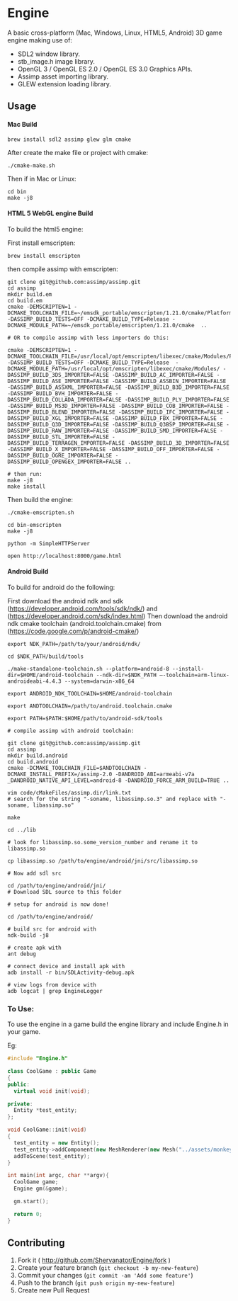 # Engine

A basic cross-platform (Mac, Windows, Linux, HTML5, Android) 3D game engine making use of:

- SDL2 window library.
- stb_image.h image library.
- OpenGL 3 / OpenGL ES 2.0 / OpenGL ES 3.0 Graphics APIs.
- Assimp asset importing library.
- GLEW extension loading library.

## Usage

#### Mac Build
```
brew install sdl2 assimp glew glm cmake
```

After create the make file or project with cmake:

```
./cmake-make.sh
```

Then if in Mac or Linux:
```
cd bin
make -j8
```

#### HTML 5 WebGL engine Build
To build the html5 engine:

First install emscripten:
```
brew install emscripten
```

then compile assimp with emscripten:
```
git clone git@github.com:assimp/assimp.git
cd assimp
mkdir build.em
cd build.em
cmake -DEMSCRIPTEN=1 -DCMAKE_TOOLCHAIN_FILE=~/emsdk_portable/emscripten/1.21.0/cmake/Platform/Emscripten.cmake -DASSIMP_BUILD_TESTS=OFF -DCMAKE_BUILD_TYPE=Release -DCMAKE_MODULE_PATH=~/emsdk_portable/emscripten/1.21.0/cmake  ..

# OR to compile assimp with less importers do this:

cmake -DEMSCRIPTEN=1 -DCMAKE_TOOLCHAIN_FILE=/usr/local/opt/emscripten/libexec/cmake/Modules/Platform/Emscripten.cmake -DASSIMP_BUILD_TESTS=OFF -DCMAKE_BUILD_TYPE=Release  -DCMAKE_MODULE_PATH=/usr/local/opt/emscripten/libexec/cmake/Modules/ -DASSIMP_BUILD_3DS_IMPORTER=FALSE -DASSIMP_BUILD_AC_IMPORTER=FALSE -DASSIMP_BUILD_ASE_IMPORTER=FALSE -DASSIMP_BUILD_ASSBIN_IMPORTER=FALSE -DASSIMP_BUILD_ASSXML_IMPORTER=FALSE -DASSIMP_BUILD_B3D_IMPORTER=FALSE -DASSIMP_BUILD_BVH_IMPORTER=FALSE -DASSIMP_BUILD_COLLADA_IMPORTER=FALSE -DASSIMP_BUILD_PLY_IMPORTER=FALSE -DASSIMP_BUILD_MS3D_IMPORTER=FALSE -DASSIMP_BUILD_COB_IMPORTER=FALSE -DASSIMP_BUILD_BLEND_IMPORTER=FALSE -DASSIMP_BUILD_IFC_IMPORTER=FALSE -DASSIMP_BUILD_XGL_IMPORTER=FALSE -DASSIMP_BUILD_FBX_IMPORTER=FALSE -DASSIMP_BUILD_Q3D_IMPORTER=FALSE -DASSIMP_BUILD_Q3BSP_IMPORTER=FALSE -DASSIMP_BUILD_RAW_IMPORTER=FALSE -DASSIMP_BUILD_SMD_IMPORTER=FALSE -DASSIMP_BUILD_STL_IMPORTER=FALSE -DASSIMP_BUILD_TERRAGEN_IMPORTER=FALSE -DASSIMP_BUILD_3D_IMPORTER=FALSE -DASSIMP_BUILD_X_IMPORTER=FALSE -DASSIMP_BUILD_OFF_IMPORTER=FALSE -DASSIMP_BUILD_OGRE_IMPORTER=FALSE -DASSIMP_BUILD_OPENGEX_IMPORTER=FALSE ..

# then run:
make -j8
make install
```

Then build the engine:
```
./cmake-emscripten.sh

cd bin-emscripten
make -j8

python -m SimpleHTTPServer

open http://localhost:8000/game.html
```

#### Android Build

To build for android do the following:

First download the android ndk and sdk (https://developer.android.com/tools/sdk/ndk/) and (https://developer.android.com/sdk/index.html)
Then download the android ndk cmake toolchain (android.toolchain.cmake) from (https://code.google.com/p/android-cmake/)

```
export NDK_PATH=/path/to/your/android/ndk/

cd $NDK_PATH/build/tools

./make-standalone-toolchain.sh --platform=android-8 --install-dir=$HOME/android-toolchain --ndk-dir=$NDK_PATH –-toolchain=arm-linux-androideabi-4.4.3 --system=darwin-x86_64

export ANDROID_NDK_TOOLCHAIN=$HOME/android-toolchain

export ANDTOOLCHAIN=/path/to/android.toolchain.cmake

export PATH=$PATH:$HOME/path/to/android-sdk/tools

# compile assimp with android toolchain:

git clone git@github.com:assimp/assimp.git
cd assimp
mkdir build.android
cd build.android
cmake -DCMAKE_TOOLCHAIN_FILE=$ANDTOOLCHAIN -DCMAKE_INSTALL_PREFIX=/assimp-2.0 -DANDROID_ABI=armeabi-v7a _DANDROID_NATIVE_API_LEVEL=android-8 -DANDROID_FORCE_ARM_BUILD=TRUE ..

vim code/cMakeFiles/assimp.dir/link.txt
# search for the string "-soname, libassimp.so.3" and replace with "-soname, libassimp.so"

make

cd ../lib

# look for libassimp.so.some_version_number and rename it to libassimp.so

cp libassimp.so /path/to/engine/android/jni/src/libassimp.so

# Now add sdl src

cd /path/to/engine/android/jni/
# Download SDL source to this folder

# setup for android is now done!

cd /path/to/engine/android/

# build src for android with
ndk-build -j8

# create apk with
ant debug

# connect device and install apk with
adb install -r bin/SDLActivity-debug.apk

# view logs from device with
adb logcat | grep EngineLogger
```

### To Use:

To use the engine in a game build the engine library and include Engine.h in your game.

Eg:

```c++
#include "Engine.h"

class CoolGame : public Game
{
public:
  virtual void init(void);

private:
  Entity *test_entity;
};

void CoolGame::init(void)
{
  test_entity = new Entity();
  test_entity->addComponent(new MeshRenderer(new Mesh("../assets/monkey3.obj"), new Texture("../assets/t.jpg")));
  addToScene(test_entity);
}

int main(int argc, char **argv){
  CoolGame game;
  Engine gm(&game);

  gm.start();

  return 0;
}
```

## Contributing

1. Fork it ( http://github.com/Shervanator/Engine/fork )
2. Create your feature branch (`git checkout -b my-new-feature`)
3. Commit your changes (`git commit -am 'Add some feature'`)
4. Push to the branch (`git push origin my-new-feature`)
5. Create new Pull Request
